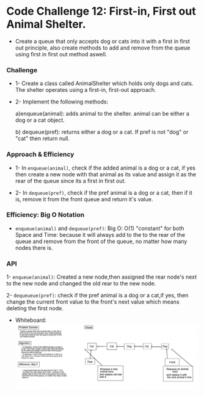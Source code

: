 # Code Challenge 12: First-in, First out Animal Shelter.

* Create a queue that only accepts dog or cats into it with a first in first out principle, also create methods to add and remove from the queue using first in first out method aswell.

### Challenge

* 1- Create a class called AnimalShelter which holds only dogs and cats. The shelter operates using a first-in, first-out approach.

* 2- Implement the following methods:

  a)enqueue(animal): adds animal to the shelter. animal can be either a dog or a cat object.

  b) dequeue(pref): returns either a dog or a cat. If pref is not "dog" or "cat" then return null.

### Approach & Efficiency

* 1- In `enqueue(animal)`, check if the added animal is a dog or a cat, if yes then create a new node with that animal as its value and assign it as the rear of the queue since its a first in first out.

* 2- In `dequeue(pref)`, check if the pref animal is a dog or a cat, then if it is, remove it from the front queue and return it's value.

### Efficiency: Big O Notation

* `enqueue(animal)` and `dequeue(pref)`: Big O: O(1) "constant" for both Space and Time:  because it will always add to the to the rear of the queue and remove from the front of the queue, no matter how many nodes there is.


### API

1- `enqueue(animal)`: Created a new node,then assigned the rear node's next to the new node and changed the old rear to the new node.

2- `dequeueue(pref)`: check if the pref animal is a dog or a cat,if yes, then change the current front value to the front's next value which means deleting the first node.

* Whiteboard: 
![fifo shelter](../../assets/fifo.jpg)
